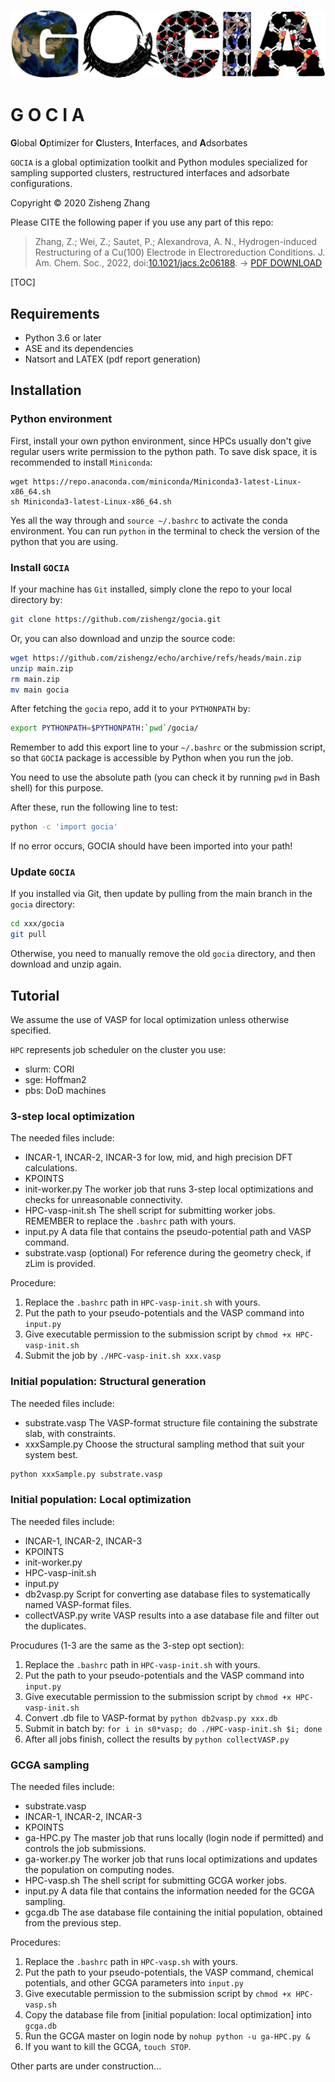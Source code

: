 ![Picture1](./gocia_logo.png)

# G O C I A

**G**lobal **O**ptimizer for **C**lusters, **I**nterfaces, and **A**dsorbates

```GOCIA``` is a global optimization toolkit and Python modules specialized for sampling supported clusters, restructured interfaces and adsorbate configurations.

Copyright © 2020 Zisheng Zhang

Please CITE the following paper if you use any part of this repo:

> Zhang, Z.; Wei, Z.; Sautet, P.; Alexandrova, A. N., Hydrogen-induced Restructuring of a Cu(100) Electrode in Electroreduction Conditions. J. Am. Chem. Soc., 2022, doi:[10.1021/jacs.2c06188](https://doi.org/10.1021/jacs.2c06188). -> [PDF DOWNLOAD](https://zishengz.github.io/docs/2022jacs.pdf)

[TOC]

## Requirements

- Python 3.6 or later
- ASE and its dependencies
- Natsort and LATEX (pdf report generation)

## Installation

### Python environment 
First, install your own python environment, since HPCs usually don't give regular users write permission to the python path. To save disk space, it is recommended to install ```Miniconda```:

```shell
wget https://repo.anaconda.com/miniconda/Miniconda3-latest-Linux-x86_64.sh
sh Miniconda3-latest-Linux-x86_64.sh
```

Yes all the way through and ```source ~/.bashrc``` to activate the conda environment. You can run ```python``` in the terminal to check the version of the python that you are using.


### Install `GOCIA`

If your machine has `Git` installed, simply clone the repo to your local directory by:

```bash
git clone https://github.com/zishengz/gocia.git
```

Or, you can also download and unzip the source code:

```bash
wget https://github.com/zishengz/echo/archive/refs/heads/main.zip
unzip main.zip
rm main.zip
mv main gocia
```

After fetching the `gocia` repo, add it to your `PYTHONPATH` by:

```bash
export PYTHONPATH=$PYTHONPATH:`pwd`/gocia/
```

Remember to add this export line to your `~/.bashrc` or the submission script, so that `GOCIA` package is accessible by Python when you run the job.

You need to use the absolute path (you can check it by running `pwd` in Bash shell) for this purpose.

After these, run the following line to test:

```bash
python -c 'import gocia'
```
If no error occurs, GOCIA should have been imported into your path!

### Update `GOCIA`

If you installed via Git, then update by pulling from the main branch in the `gocia` directory:

```bash
cd xxx/gocia
git pull
```

Otherwise, you need to manually remove the old `gocia` directory, and then download and unzip again.


## Tutorial

We assume the use of VASP for local optimization unless otherwise specified.

```HPC``` represents job scheduler on the cluster you use:

- slurm: CORI
- sge: Hoffman2
- pbs: DoD machines

### 3-step local optimization

The needed files include:

- INCAR-1, INCAR-2, INCAR-3
  for low, mid, and high precision DFT calculations.
- KPOINTS
- init-worker.py
  The worker job that runs 3-step local optimizations and checks for unreasonable connectivity.
- HPC-vasp-init.sh
  The shell script for submitting worker jobs.
  REMEMBER to replace the ```.bashrc``` path with yours.
- input.py
  A data file that contains the pseudo-potential path and VASP command.
- substrate.vasp (optional)
  For reference during the geometry check, if zLim is provided.
  

Procedure:

1. Replace the ```.bashrc``` path in ```HPC-vasp-init.sh``` with yours.
2. Put the path to your pseudo-potentials and the VASP command into ```input.py```
3. Give executable permission to the submission script by ```chmod +x HPC-vasp-init.sh```
4. Submit the job by ```./HPC-vasp-init.sh xxx.vasp```

### Initial population: Structural generation

The needed files include:

- substrate.vasp
  The VASP-format structure file containing the substrate slab, with constraints.
- xxxSample.py
  Choose the structural sampling method that suit your system best.

```bash
python xxxSample.py substrate.vasp
```

### Initial population: Local optimization

The needed files include:

- INCAR-1, INCAR-2, INCAR-3
- KPOINTS
- init-worker.py
- HPC-vasp-init.sh
- input.py
- db2vasp.py
  Script for converting ase database files to systematically named  VASP-format files.
- collectVASP.py
  write VASP results into a ase database file and filter out the duplicates.

Procudures (1-3 are the same as the 3-step opt section):

1. Replace the ```.bashrc``` path in ```HPC-vasp-init.sh``` with yours.
2. Put the path to your pseudo-potentials and the VASP command into ```input.py```
3. Give executable permission to the submission script by ```chmod +x HPC-vasp-init.sh```
4. Convert .db file to VASP-format by ```python db2vasp.py xxx.db```
5. Submit in batch by: ```for i in s0*vasp; do ./HPC-vasp-init.sh $i; done```
6. After all jobs finish, collect the results by ```python collectVASP.py```

### GCGA sampling

The needed files include:

- substrate.vasp
- INCAR-1, INCAR-2, INCAR-3
- KPOINTS
- ga-HPC.py
  The master job that runs locally (login node if permitted) and controls the job submissions.
- ga-worker.py
  The worker job that runs local optimizations and updates the population on computing nodes.
- HPC-vasp.sh
  The shell script for submitting GCGA worker jobs.
- input.py
  A data file that contains the information needed for the GCGA sampling.
- gcga.db
  The ase database file containing the initial population, obtained from the previous step.

Procedures:

1. Replace the ```.bashrc``` path in ```HPC-vasp.sh``` with yours.
2. Put the path to your pseudo-potentials, the VASP command, chemical potentials, and other GCGA parameters into ```input.py```
3. Give executable permission to the submission script by ```chmod +x HPC-vasp.sh```
4. Copy the database file from [initial population: local optimization] into ```gcga.db``` 
5. Run the GCGA master on login node by ```nohup python -u ga-HPC.py &```
6. If you want to kill the GCGA, ```touch STOP```.



Other parts are under construction...
